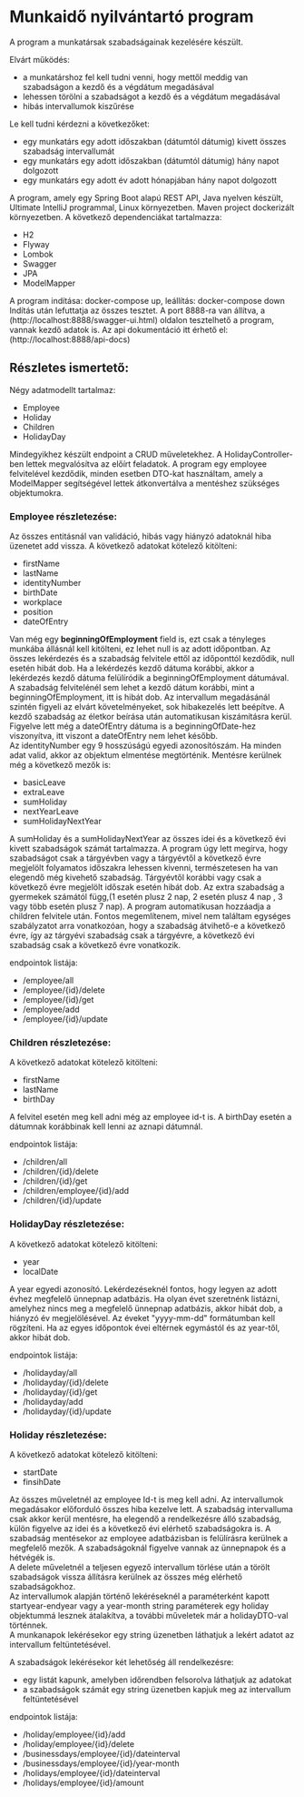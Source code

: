 # Munkaidő nyilvántartó program

A program a munkatársak szabadságainak kezelésére készült.  

Elvárt működés:

* a munkatárshoz fel kell tudni venni, hogy mettől meddig van szabadságon a kezdő és a végdátum megadásával
* lehessen törölni a szabadságot a kezdő és a végdátum megadásával
* hibás intervallumok kiszűrése

Le kell tudni kérdezni a következőket:

* egy munkatárs egy adott időszakban (dátumtól dátumig) kivett összes szabadság intervallumát  
* egy munkatárs egy adott időszakban (dátumtól dátumig) hány napot dolgozott  
* egy munkatárs egy adott év adott hónapjában hány napot dolgozott
 
A program, amely egy Spring Boot alapú REST API, Java nyelven készült, Ultimate IntelliJ programmal, Linux környezetben. Maven project dockerizált környezetben. A következő dependenciákat tartalmazza:  

* H2  
* Flyway  
* Lombok  
* Swagger  
* JPA  
* ModelMapper

A program indítása: docker-compose up, leállítás: docker-compose down  
Indítás után lefuttatja az összes tesztet. A port 8888-ra van állítva, a (http://localhost:8888/swagger-ui.html) oldalon tesztelhető a program, vannak kezdő adatok is. Az api dokumentáció itt érhető el: (http://localhost:8888/api-docs)

## Részletes ismertető:

Négy adatmodellt tartalmaz:  

* Employee  
* Holiday  
* Children  
* HolidayDay

Mindegyikhez készült endpoint a CRUD műveletekhez. A HolidayController-ben lettek megvalósítva az előírt feladatok. A program egy employee felvitelével kezdődik, minden esetben DTO-kat használtam, amely a ModelMapper segítségével lettek átkonvertálva a mentéshez szükséges objektumokra.  

### Employee részletezése:

Az összes entitásnál van validáció, hibás vagy hiányzó adatoknál hiba üzenetet add vissza. A következő adatokat kötelező kitölteni:  

* firstName  
* lastName  
* identityNumber  
* birthDate  
* workplace  
* position  
* dateOfEntry  

Van még egy **beginningOfEmployment** field is, ezt csak a tényleges munkába állásnál kell kitölteni, ez lehet null is az adott időpontban. Az összes lekérdezés és a szabadság felvitele ettől az időponttól kezdődik, null esetén hibát dob. Ha a lekérdezés kezdő dátuma korábbi, akkor a lekérdezés kezdő dátuma felülíródik a beginningOfEmployment dátumával. A szabadság felvitelénél sem lehet a kezdő dátum korábbi, mint a beginningOfEmployment, itt is hibát dob. Az intervallum megadásánál szintén figyeli az elvárt követelményeket, sok hibakezelés lett beépítve. A kezdő szabadság az életkor beírása után automatikusan kiszámításra kerül. Figyelve lett még a dateOfEntry dátuma is a beginningOfDate-hez viszonyítva, itt viszont a dateOfEntry nem lehet később.  
Az identityNumber egy 9 hosszúságú egyedi azonosítószám. Ha minden adat valid, akkor az objektum elmentése megtörténik. Mentésre kerülnek még a következő mezők is:  

* basicLeave  
* extraLeave  
* sumHoliday  
* nextYearLeave  
* sumHolidayNextYear 

A sumHoliday és a sumHolidayNextYear az összes idei és a következő évi kivett szabadságok számát tartalmazza. A program úgy lett megírva, hogy szabadságot csak a tárgyévben vagy a tárgyévtől a következő évre megjelölt folyamatos időszakra lehessen kivenni, természetesen ha van elegendő még kivehető szabadság. Tárgyévtől korábbi vagy csak a következő évre megjelölt időszak esetén hibát dob. Az extra szabadság a gyermekek számától függ,(1 esetén plusz 2 nap, 2 esetén plusz 4 nap , 3 vagy több esetén plusz 7 nap). A program automatikusan hozzáadja a children felvitele után. Fontos megemlítenem, mivel nem találtam egységes szabályzatot arra vonatkozóan, hogy a szabadság átvihető-e a következő évre, így az tárgyévi szabadság csak a tárgyévre, a következő évi szabadság csak a következő évre vonatkozik.

endpointok listája:  

- /employee/all  
- /employee/{id}/delete  
- /employee/{id}/get  
- /employee/add  
- /employee/{id}/update


### Children részletezése:

A következő adatokat kötelező kitölteni:  

* firstName  
* lastName  
* birthDay

A felvitel esetén meg kell adni még az employee id-t is. A birthDay esetén a dátumnak korábbinak kell lenni az aznapi dátumnál.  

endpointok listája:  

- /children/all  
- /children/{id}/delete  
- /children/{id}/get  
- /children/employee/{id}/add  
- /children/{id}/update

### HolidayDay részletezése:

A következő adatokat kötelező kitölteni:

* year  
* localDate  
 
A year egyedi azonosító. Lekérdezéseknél fontos, hogy legyen az adott évhez megfelelő ünnepnap adatbázis. Ha olyan évet szeretnénk listázni, amelyhez nincs meg a megfelelő ünnepnap adatbázis, akkor hibát dob, a hiányzó év megjelölésével. Az éveket "yyyy-mm-dd" formátumban kell rögzíteni. Ha az egyes időpontok évei eltérnek egymástól és az year-től, akkor hibát dob.  

endpointok listája:  

- /holidayday/all  
- /holidayday/{id}/delete  
- /holidayday/{id}/get  
- /holidayday/add  
- /holidayday/{id}/update

### Holiday részletezése:


A következő adatokat kötelező kitölteni:  
  
* startDate  
* finsihDate  

Az összes műveletnél az employee Id-t is meg kell adni. Az intervallumok megadásakor előforduló összes hiba kezelve lett. A szabadság intervalluma csak akkor kerül mentésre, ha elegendő a rendelkezésre álló szabadság, külön figyelve az idei és a következő évi elérhető szabadságokra is. A szabadság mentésekor az employee adatbázisban is felülírásra kerülnek a megfelelő mezők. A szabadságoknál figyelve vannak az ünnepnapok és a hétvégék is.  
A delete műveletnél a teljesen egyező intervallum törlése után a törölt szabadságok vissza állításra kerülnek az összes még elérhető szabadságokhoz.  
Az intervallumok alapján történő lekéréseknél a paraméterként kapott startyear-endyear vagy a year-month string paraméterek egy holiday objektummá lesznek átalakítva, a további műveletek már a holidayDTO-val történnek.  
A munkanapok lekérésekor egy string üzenetben láthatjuk a lekért adatot az intervallum feltüntetésével.  

A szabadságok lekérésekor két lehetőség áll rendelkezésre:  

* egy listát kapunk, amelyben időrendben felsorolva láthatjuk az adatokat  
* a szabadságok számát egy string üzenetben kapjuk meg az intervallum feltüntetésével

endpointok listája: 

- /holiday/employee/{id}/add  
- /holiday/employee/{id}/delete  
- /businessdays/employee/{id}/dateinterval  
- /businessdays/employee/{id}/year-month  
- /holidays/employee/{id}/dateinterval  
- /holidays/employee/{id}/amount







